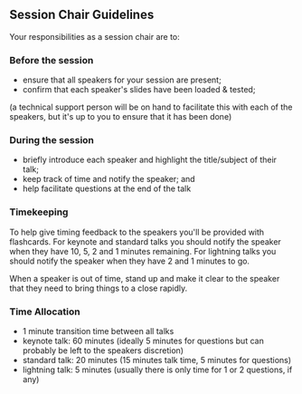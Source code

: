 ## Session Chair Guidelines

Your responsibilities as a session chair are to:

### Before the session
- ensure that all speakers for your session are present;
- confirm that each speaker's slides have been loaded & tested;

(a technical support person will be on hand to facilitate this with each of the speakers, but it's up to you to ensure that it has been done)

### During the session
- briefly introduce each speaker and highlight the title/subject of their talk;
- keep track of time and notify the speaker; and
- help facilitate questions at the end of the talk

### Timekeeping

To help give timing feedback to the speakers you'll be provided with flashcards. For keynote and standard talks you should notify the speaker when they have 10, 5, 2 and 1 minutes remaining. For lightning talks you should notify the speaker when they have 2 and 1 minutes to go.

When a speaker is out of time, stand up and make it clear to the speaker that they need to bring things to a close rapidly.

### Time Allocation

- 1 minute transition time between all talks
- keynote talk: 60 minutes (ideally 5 minutes for questions but can probably be left to the speakers discretion)
- standard talk: 20 minutes (15 minutes talk time, 5 minutes for questions)
- lightning talk: 5 minutes (usually there is only time for 1 or 2 questions, if any)
